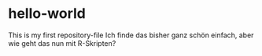 # hello-world
This is my first repository-file
Ich finde das bisher ganz schön einfach, aber wie geht das nun mit R-Skripten?
